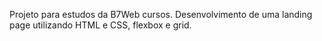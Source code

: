 Projeto para estudos da B7Web cursos. Desenvolvimento de uma landing page utilizando HTML e CSS, flexbox e grid.
